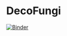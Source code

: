 # DecoFungi

[![Binder](https://mybinder.org/badge_logo.svg)](https://mybinder.org/v2/gh/joheras/decoFungiNotebook/master?urlpath=voila%2Frender%2Fdecofungi.ipynb)
